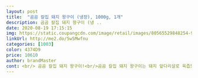 ```yaml
---
layout: post 
title:  "곰곰 칼집 돼지 왕구이 (냉장), 1000g, 1개" 
description: 곰곰 칼집 돼지 왕구이 (냉 ..
date: 2020-08-19 17:15:15 
img: https://static.coupangcdn.com/image/retail/images/80565529848254-9c562656-37b1-49e7-8db8-dcd013bca573.jpg 
linkUrl: http://me2.do/5w5Mwfnu 
categories: [1003] 
color: 4374D9 
price: 10610 
author: brandMaster 
cont: <br/> 곰곰 칼집 돼지 왕구이!<br/>곰곰 칼집 돼지 왕구이는 돼지 앞다리살로 육즙도 풍부하고 양념도 아주 맛있습니다.<br/><br/>그리고 슬라이스로 미리 손질이 되어 있어서 바로 구워서 먹을 수 있어 간편합니다.<br/><br/>맛은 흔히 아는 양념갈비맛이에요.<br/> 고기는 적당히 부드럽고 맛있어요 집에서 후라이팬에 구워먹는데 역시 양념고기는 한눈을 팔면안되요.<br/> 양념이 금방 타버리니까요ㅜㅜ 계속 지켜 보면서 타지않게 구워야 해요<br/>무난하게 고기먹고싶을때 집에서 간편하게 조리해 먹을수있다는게 장점인거같습니당 ㅎㅎ<br/>비계가 조금있었지만 잘라서먹으면 되구<br/>양념자체가 잘베어있어서 맛있습니다!<br/>후라이펜으로 조리를해도 타지않고 양념도 잘 스며들어서 조리법도 간편하구<br/>흰쌀밥에 고기 구워서 한점 올려 먹으면 아주 맛있어요!! 맛이 좋아서 아주 만족합니다!<br/> 
---
```

 
